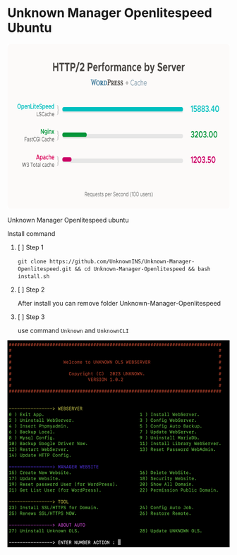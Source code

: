 # Unknown Manager Openlitespeed Ubuntu

<p align="center">
  <img width="725" height="375" src="https://github.com/UnknownINS/Unknown-Manager-Openlitespeed/blob/main/assets/ols-wp-cache.png?raw=true">
</p>

Unknown Manager Openlitespeed ubuntu

Install command

1. [ ] Step 1

    `git clone https://github.com/UnknownINS/Unknown-Manager-Openlitespeed.git && cd Unknown-Manager-Openlitespeed && bash install.sh
    `
2. [ ] Step 2

    After install you can remove folder Unknown-Manager-Openlitespeed

3. [ ] Step 3

    use command `Unknown` and `UnknownCLI`


<p align="center">
  <img width="830" height="470" src="https://github.com/UnknownINS/Unknown-Manager-Openlitespeed/blob/main/assets/ols.png?raw=true">
</p>
